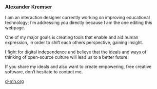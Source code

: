 ### Alexander Kremser

I am an interaction designer currently working on improving educational technology; I’m addressing you directly because I am the one editing this webpage.

One of my major goals is creating tools that enable and aid human expression, in order to shift each others perspective, gaining insight.

I fight for digital independence and believe that the ideals and ways of thinking of open-source culture will lead us to a better future. 

If you share my ideals and also want to create empowering, free creative software, don’t hesitate to contact me.

[d-mn.org](https://d-mn.org/)
